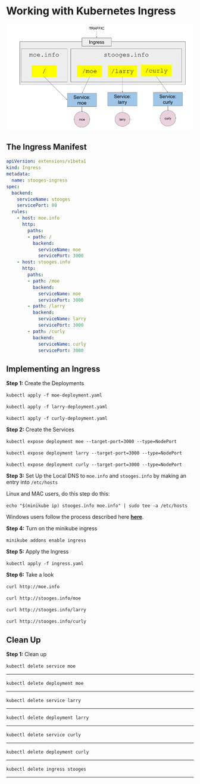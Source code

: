 # Working with Kubernetes Ingress

![Ingress](./images/ingress.png)

## The Ingress Manifest

```yaml
apiVersion: extensions/v1beta1
kind: Ingress
metadata:
  name: stooges-ingress
spec:
  backend:
    serviceName: stooges
    servicePort: 80
  rules:
    - host: moe.info
      http:
        paths:
        - path: /
          backend:
            serviceName: moe
            servicePort: 3000
    - host: stooges.info
      http:
        paths:
        - path: /moe
          backend:
            serviceName: moe
            servicePort: 3000
        - path: /larry
          backend:
            serviceName: larry
            servicePort: 3000
        - path: /curly
          backend:
            serviceName: curly
            servicePort: 3000
```

## Implementing an Ingress

**Step 1:** Create the Deployments

`kubectl apply -f moe-deployment.yaml`

`kubectl apply -f larry-deployment.yaml`

`kubectl apply -f curly-deployment.yaml`

**Step 2:** Create the Services

`kubectl expose deployment moe --target-port=3000 --type=NodePort`

`kubectl expose deployment larry --target-port=3000 --type=NodePort`

`kubectl expose deployment curly --target-port=3000 --type=NodePort`

**Step 3:** Set Up the Local DNS to `moe.info` and `stooges.info` by making an entry into `/etc/hosts`

Linux and MAC users, do this step do this:

`echo "$(minikube ip) stooges.info moe.info" | sudo tee -a /etc/hosts`

Windows users follow the process described here **[here](https://www.addictivetips.com/windows-tips/modify-the-hosts-file-on-windows-10/)**.


**Step 4:** Turn on the minikube ingress

`minikube addons enable ingress`

**Step 5:** Apply the Ingress

`kubectl apply -f ingress.yaml`

**Step 6:** Take a look

`curl http://moe.info`

`curl http://stooges.info/moe`

`curl http://stooges.info/larry`

`curl http://stooges.info/curly`

## Clean Up

**Step 1:** Clean up

`kubectl delete service moe`

------

`kubectl delete deployment moe`

------

`kubectl delete service larry`

------

`kubectl delete deployment larry`

------

`kubectl delete service curly`

------

`kubectl delete deployment curly`

------

`kubectl delete ingress stooges`

------